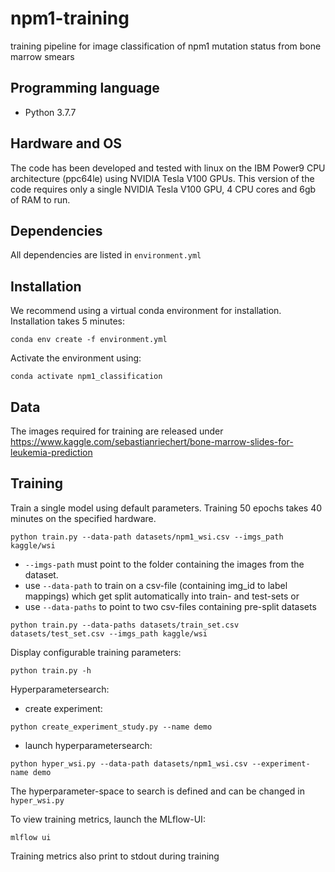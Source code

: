 # npm1-training
training pipeline for image classification of npm1 mutation status from bone marrow smears

## Programming language
- Python 3.7.7

## Hardware and OS
The code has been developed and tested with linux on the IBM Power9 CPU architecture (ppc64le) using NVIDIA Tesla V100 GPUs.
This version of the code requires only a single NVIDIA Tesla V100 GPU, 4 CPU cores and 6gb of RAM to run.

## Dependencies
All dependencies are listed in `environment.yml`

## Installation
We recommend using a virtual conda environment for installation. Installation takes 5 minutes:
```
conda env create -f environment.yml
```
Activate the environment using:
```
conda activate npm1_classification
```

## Data
The images required for training are released under https://www.kaggle.com/sebastianriechert/bone-marrow-slides-for-leukemia-prediction

## Training
Train a single model using default parameters. Training 50 epochs takes 40 minutes on the specified hardware.
```
python train.py --data-path datasets/npm1_wsi.csv --imgs_path kaggle/wsi
```
- `--imgs-path` must point to the folder containing the images from the dataset.
- use `--data-path` to train on a csv-file (containing img_id to label mappings) which get split automatically into train- and test-sets or
- use `--data-paths` to point to two csv-files containing pre-split datasets
```
python train.py --data-paths datasets/train_set.csv datasets/test_set.csv --imgs_path kaggle/wsi
```
Display configurable training parameters:
```
python train.py -h
```

Hyperparametersearch:
- create experiment:
```
python create_experiment_study.py --name demo
```
- launch hyperparametersearch:
```
python hyper_wsi.py --data-path datasets/npm1_wsi.csv --experiment-name demo
```
The hyperparameter-space to search is defined and can be changed in `hyper_wsi.py`

To view training metrics, launch the MLflow-UI:
```
mlflow ui
```
Training metrics also print to stdout during training